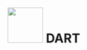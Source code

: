 <h1 align="center"><img src="https://camo.githubusercontent.com/831fcb3aa1e35685a351128ada1c6555843bc0220020b74fbb1a50f7b91b077f/68747470733a2f2f6477676c6f676f2e636f6d2f77702d636f6e74656e742f75706c6f6164732f323031382f30332f446172745f6c6f676f2e706e67"  height="80px" > DART </h1> 